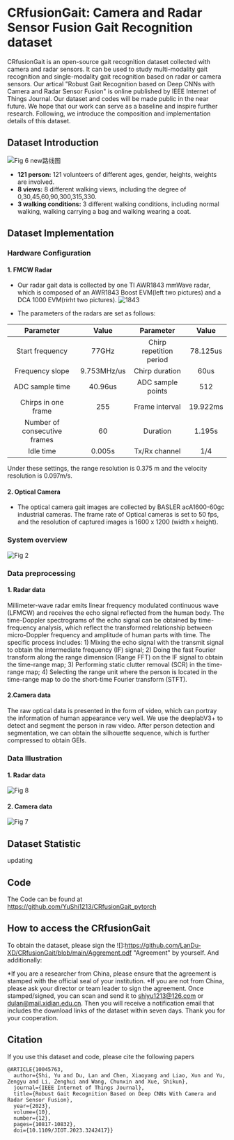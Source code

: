 # CRfusionGait: Camera and Radar Sensor Fusion Gait Recognition dataset
CRfusionGait is an open-source gait recognition dataset collected with camera and radar sensors. It can be used to study multi-modality gait recognition and single-modality gait recognition based on radar or camera sensors. Our artical "Robust Gait Recognition based on Deep CNNs with Camera and Radar Sensor Fusion" is online published by IEEE Internet of Things Journal. Our dataset and codes will be made public in the near future. We hope that our work can serve as a baseline and inspire further research. Following, we introduce the composition and implementation details of this dataset.
## Dataset Introduction
![Fig 6 new路线图](https://user-images.githubusercontent.com/115384654/194757102-53ec81ba-145c-4e68-a4c0-6e4534f9bfae.png)
*  **121 person:** 121 volunteers of different ages, gender, heights, weights are involved.<br>
*  **8 views:** 8 different walking views, including the degree of 0,30,45,60,90,300,315,330.<br>
*  **3 walking conditions:** 3 different walking conditions, including normal walking, walking carrying a bag and walking wearing a coat.<br>
## Dataset Implementation
### Hardware Configuration
#### 1. FMCW Radar
* Our radar gait data is collected by one TI AWR1843 mmWave radar, which is composed of an AWR1843 Boost EVM(left two pictures) and a DCA 1000 EVM(rirht two pictures).
![1843](https://user-images.githubusercontent.com/115384654/194759060-b4351388-de3f-467b-ba04-be657d32c000.png)

* The parameters of the radars are set as follows:

Parameter | Value | Parameter | Value
:----:  | :----:  | :----: | :----:  
Start frequency | 77GHz| Chirp repetition period|78.125us
Frequency slope | 9.753MHz/us | Chirp duration| 60us
ADC sample time | 40.96us|ADC sample points| 512
Chirps in one frame | 255| Frame interval| 19.922ms
Number of consecutive frames | 60 | Duration | 1.195s
Idle time | 0.005s | Tx/Rx channel| 1/4

Under these settings, the range resolution is 0.375 m and the velocity resolution is 0.097m/s.
#### 2. Optical Camera
* The optical camera gait images are collected by BASLER acA1600-60gc industrial cameras. The frame rate of Optical cameras is set to 50 fps, and the resolution of captured images is 1600 x 1200 (width x height).
### System overview
![Fig 2](https://user-images.githubusercontent.com/115384654/194761030-ff5a786a-4c15-485e-bff0-da9c060470fd.png)
### Data preprocessing
#### 1. Radar data
Millimeter-wave radar  emits linear frequency modulated continuous wave (LFMCW)  and receives the echo signal reflected from the human body.  The time-Doppler spectrograms of the echo signal can be  obtained by time-frequency analysis, which reflect the transformed  relationship between micro-Doppler frequency and  amplitude of human parts with time.  The specific process includes: 1) Mixing the echo signal with the transmit signal to  obtain the intermediate frequency (IF) signal;  2) Doing the fast Fourier transform along the range dimension (Range FFT) on  the IF signal to obtain the time-range map;  3) Performing static  clutter removal (SCR) in the time-range map;  4) Selecting the  range unit where the person is located in the time-range map  to do the short-time Fourier transform (STFT).
#### 2.Camera data
The  raw optical data is presented in the form of video, which can  portray the information of human appearance very well. We  use the deeplabV3+  to detect and  segment the person in raw video. After person detection and  segmentation, we can obtain the silhouette sequence, which is  further compressed to obtain GEIs.
### Data Illustration
#### 1. Radar data
![Fig 8](https://user-images.githubusercontent.com/115384654/194760866-50f4c3d6-0ea3-4886-8a23-b929f21b1029.png)
#### 2. Camera data
![Fig 7](https://user-images.githubusercontent.com/115384654/194760889-d8e8ad3b-2e2b-4846-b92f-046d2c54cf07.png)
## Dataset Statistic
updating
## Code
The Code can be found at https://github.com/YuShi1213/CRfusionGait_pytorch
## How to access the CRfusionGait
To obtain the dataset, please sign the ![]:https://github.com/LanDu-XD/CRfusionGait/blob/main/Aggrement.pdf "Agreement" by yourself. And additionally:

*If you are a researcher from China, please ensure that the agreement is stamped with the official seal of your institution.
*If you are not from China, please ask your director or team leader to sign the agreement.
Once stamped/signed, you can scan and send it to shiyu1213@126.com or dulan@mail.xidian.edu.cn. Then you will receive a notification email that includes the download links of the dataset within seven days. Thank you for your cooperation.
## Citation
If you use this dataset and code, please cite the following papers
```
@ARTICLE{10045763,
  author={Shi, Yu and Du, Lan and Chen, Xiaoyang and Liao, Xun and Yu, Zengyu and Li, Zenghui and Wang, Chunxin and Xue, Shikun},
  journal={IEEE Internet of Things Journal}, 
  title={Robust Gait Recognition Based on Deep CNNs With Camera and Radar Sensor Fusion}, 
  year={2023},
  volume={10},
  number={12},
  pages={10817-10832},
  doi={10.1109/JIOT.2023.3242417}}

```
